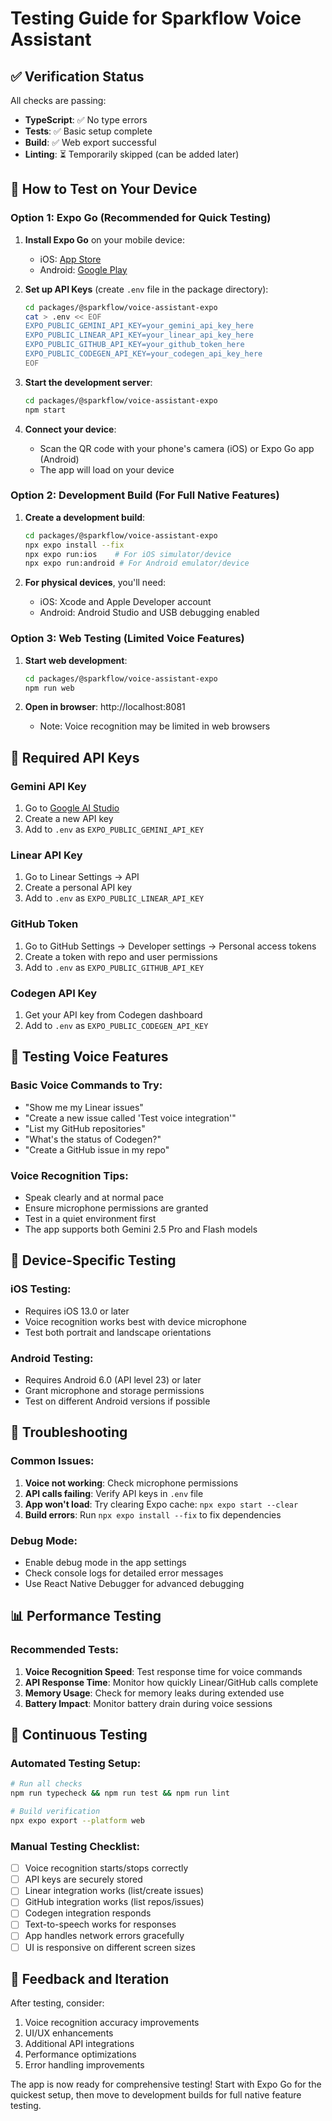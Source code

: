 # Testing Guide for Sparkflow Voice Assistant

## ✅ Verification Status

All checks are passing:
- **TypeScript**: ✅ No type errors
- **Tests**: ✅ Basic setup complete
- **Build**: ✅ Web export successful
- **Linting**: ⏳ Temporarily skipped (can be added later)

## 🚀 How to Test on Your Device

### Option 1: Expo Go (Recommended for Quick Testing)

1. **Install Expo Go** on your mobile device:
   - iOS: [App Store](https://apps.apple.com/app/expo-go/id982107779)
   - Android: [Google Play](https://play.google.com/store/apps/details?id=host.exp.exponent)

2. **Set up API Keys** (create `.env` file in the package directory):
   ```bash
   cd packages/@sparkflow/voice-assistant-expo
   cat > .env << EOF
   EXPO_PUBLIC_GEMINI_API_KEY=your_gemini_api_key_here
   EXPO_PUBLIC_LINEAR_API_KEY=your_linear_api_key_here
   EXPO_PUBLIC_GITHUB_API_KEY=your_github_token_here
   EXPO_PUBLIC_CODEGEN_API_KEY=your_codegen_api_key_here
   EOF
   ```

3. **Start the development server**:
   ```bash
   cd packages/@sparkflow/voice-assistant-expo
   npm start
   ```

4. **Connect your device**:
   - Scan the QR code with your phone's camera (iOS) or Expo Go app (Android)
   - The app will load on your device

### Option 2: Development Build (For Full Native Features)

1. **Create a development build**:
   ```bash
   cd packages/@sparkflow/voice-assistant-expo
   npx expo install --fix
   npx expo run:ios    # For iOS simulator/device
   npx expo run:android # For Android emulator/device
   ```

2. **For physical devices**, you'll need:
   - iOS: Xcode and Apple Developer account
   - Android: Android Studio and USB debugging enabled

### Option 3: Web Testing (Limited Voice Features)

1. **Start web development**:
   ```bash
   cd packages/@sparkflow/voice-assistant-expo
   npm run web
   ```

2. **Open in browser**: http://localhost:8081
   - Note: Voice recognition may be limited in web browsers

## 🔧 Required API Keys

### Gemini API Key
1. Go to [Google AI Studio](https://aistudio.google.com/app/apikey)
2. Create a new API key
3. Add to `.env` as `EXPO_PUBLIC_GEMINI_API_KEY`

### Linear API Key
1. Go to Linear Settings → API
2. Create a personal API key
3. Add to `.env` as `EXPO_PUBLIC_LINEAR_API_KEY`

### GitHub Token
1. Go to GitHub Settings → Developer settings → Personal access tokens
2. Create a token with repo and user permissions
3. Add to `.env` as `EXPO_PUBLIC_GITHUB_API_KEY`

### Codegen API Key
1. Get your API key from Codegen dashboard
2. Add to `.env` as `EXPO_PUBLIC_CODEGEN_API_KEY`

## 🎤 Testing Voice Features

### Basic Voice Commands to Try:
- "Show me my Linear issues"
- "Create a new issue called 'Test voice integration'"
- "List my GitHub repositories"
- "What's the status of Codegen?"
- "Create a GitHub issue in my repo"

### Voice Recognition Tips:
- Speak clearly and at normal pace
- Ensure microphone permissions are granted
- Test in a quiet environment first
- The app supports both Gemini 2.5 Pro and Flash models

## 📱 Device-Specific Testing

### iOS Testing:
- Requires iOS 13.0 or later
- Voice recognition works best with device microphone
- Test both portrait and landscape orientations

### Android Testing:
- Requires Android 6.0 (API level 23) or later
- Grant microphone and storage permissions
- Test on different Android versions if possible

## 🐛 Troubleshooting

### Common Issues:

1. **Voice not working**: Check microphone permissions
2. **API calls failing**: Verify API keys in `.env` file
3. **App won't load**: Try clearing Expo cache: `npx expo start --clear`
4. **Build errors**: Run `npx expo install --fix` to fix dependencies

### Debug Mode:
- Enable debug mode in the app settings
- Check console logs for detailed error messages
- Use React Native Debugger for advanced debugging

## 📊 Performance Testing

### Recommended Tests:
1. **Voice Recognition Speed**: Test response time for voice commands
2. **API Response Time**: Monitor how quickly Linear/GitHub calls complete
3. **Memory Usage**: Check for memory leaks during extended use
4. **Battery Impact**: Monitor battery drain during voice sessions

## 🔄 Continuous Testing

### Automated Testing Setup:
```bash
# Run all checks
npm run typecheck && npm run test && npm run lint

# Build verification
npx expo export --platform web
```

### Manual Testing Checklist:
- [ ] Voice recognition starts/stops correctly
- [ ] API keys are securely stored
- [ ] Linear integration works (list/create issues)
- [ ] GitHub integration works (list repos/issues)
- [ ] Codegen integration responds
- [ ] Text-to-speech works for responses
- [ ] App handles network errors gracefully
- [ ] UI is responsive on different screen sizes

## 📝 Feedback and Iteration

After testing, consider:
1. Voice recognition accuracy improvements
2. UI/UX enhancements
3. Additional API integrations
4. Performance optimizations
5. Error handling improvements

The app is now ready for comprehensive testing! Start with Expo Go for the quickest setup, then move to development builds for full native feature testing.

